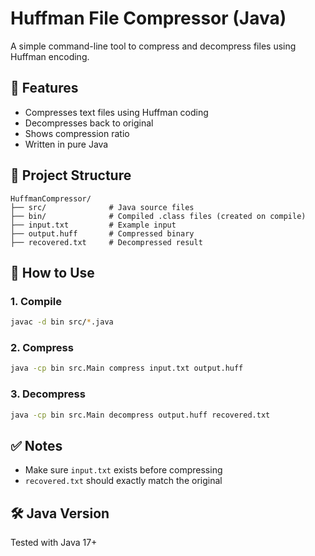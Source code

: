 # Huffman File Compressor (Java)

A simple command-line tool to compress and decompress files using Huffman encoding.

## 🚀 Features
- Compresses text files using Huffman coding
- Decompresses back to original
- Shows compression ratio
- Written in pure Java

## 🧱 Project Structure
```
HuffmanCompressor/
├── src/              # Java source files
├── bin/              # Compiled .class files (created on compile)
├── input.txt         # Example input
├── output.huff       # Compressed binary
├── recovered.txt     # Decompressed result
```

## 🧪 How to Use

### 1. Compile
```bash
javac -d bin src/*.java
```

### 2. Compress
```bash
java -cp bin src.Main compress input.txt output.huff
```

### 3. Decompress
```bash
java -cp bin src.Main decompress output.huff recovered.txt
```

## ✅ Notes
- Make sure `input.txt` exists before compressing
- `recovered.txt` should exactly match the original

## 🛠 Java Version
Tested with Java 17+